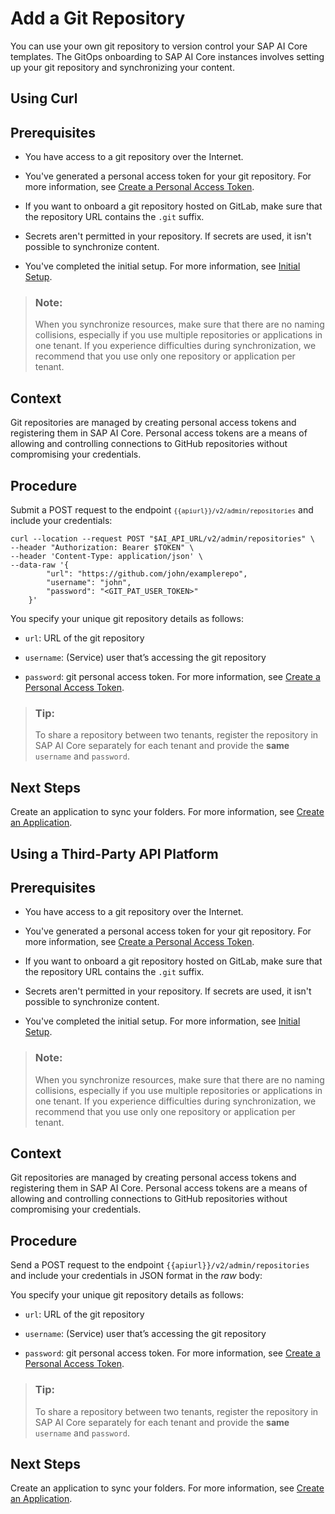 <!-- loiob6681769f191490f8832d3fbb6794e89 -->

# Add a Git Repository

You can use your own git repository to version control your SAP AI Core templates. The GitOps onboarding to SAP AI Core instances involves setting up your git repository and synchronizing your content.

<a name="task_i3h_n13_tcc"/>

<!-- task\_i3h\_n13\_tcc -->

## Using Curl



<a name="task_i3h_n13_tcc__prereq_lq4_g1p_kxkkbk"/>

## Prerequisites

-   You have access to a git repository over the Internet.
-   You've generated a personal access token for your git repository. For more information, see [Create a Personal Access Token](https://docs.github.com/en/authentication/keeping-your-account-and-data-secure/creating-a-personal-access-token).
-   If you want to onboard a git repository hosted on GitLab, make sure that the repository URL contains the `.git` suffix.
-   Secrets aren't permitted in your repository. If secrets are used, it isn't possible to synchronize content.

-   You've completed the initial setup. For more information, see [Initial Setup](initial-setup-38c4599.md).


> ### Note:  
> When you synchronize resources, make sure that there are no naming collisions, especially if you use multiple repositories or applications in one tenant. If you experience difficulties during synchronization, we recommend that you use only one repository or application per tenant.



<a name="task_i3h_n13_tcc__context_s5h_dbp_kkkxbk"/>

## Context

Git repositories are managed by creating personal access tokens and registering them in SAP AI Core. Personal access tokens are a means of allowing and controlling connections to GitHub repositories without compromising your credentials.



<a name="task_i3h_n13_tcc__steps_ryt_dy1_wcc"/>

## Procedure

Submit a POST request to the endpoint <code><code>{{apiurl}}/v2/admin/repositories</code></code> and include your credentials:

```
curl --location --request POST "$AI_API_URL/v2/admin/repositories" \
--header "Authorization: Bearer $TOKEN" \
--header 'Content-Type: application/json' \
--data-raw '{
        "url": "https://github.com/john/examplerepo",
        "username": "john",
        "password": "<GIT_PAT_USER_TOKEN>"
    }'

```

You specify your unique git repository details as follows:

-   `url`: URL of the git repository

-   `username`: \(Service\) user that’s accessing the git repository

-   `password`: git personal access token. For more information, see [Create a Personal Access Token](https://docs.github.com/en/authentication/keeping-your-account-and-data-secure/creating-a-personal-access-token).


> ### Tip:  
> To share a repository between two tenants, register the repository in SAP AI Core separately for each tenant and provide the **same** `username` and `password`.



<a name="task_i3h_n13_tcc__postreq_cdx_fz1_wcc"/>

## Next Steps

Create an application to sync your folders. For more information, see [Create an Application](create-an-application-80dbecf.md).

<a name="task_cxf_n13_tcc"/>

<!-- task\_cxf\_n13\_tcc -->

## Using a Third-Party API Platform



<a name="task_cxf_n13_tcc__prereq_lq4_g1p_kxkb"/>

## Prerequisites

-   You have access to a git repository over the Internet.
-   You've generated a personal access token for your git repository. For more information, see [Create a Personal Access Token](https://docs.github.com/en/authentication/keeping-your-account-and-data-secure/creating-a-personal-access-token).
-   If you want to onboard a git repository hosted on GitLab, make sure that the repository URL contains the `.git` suffix.
-   Secrets aren't permitted in your repository. If secrets are used, it isn't possible to synchronize content.

-   You've completed the initial setup. For more information, see [Initial Setup](initial-setup-38c4599.md).


> ### Note:  
> When you synchronize resources, make sure that there are no naming collisions, especially if you use multiple repositories or applications in one tenant. If you experience difficulties during synchronization, we recommend that you use only one repository or application per tenant.



<a name="task_cxf_n13_tcc__context_s5h_dbp_kkxktbk"/>

## Context

Git repositories are managed by creating personal access tokens and registering them in SAP AI Core. Personal access tokens are a means of allowing and controlling connections to GitHub repositories without compromising your credentials.



<a name="task_cxf_n13_tcc__steps_cyl_cy1_wcc"/>

## Procedure

Send a POST request to the endpoint `{{apiurl}}/v2/admin/repositories` and include your credentials in JSON format in the *raw* body:

You specify your unique git repository details as follows:

-   `url`: URL of the git repository

-   `username`: \(Service\) user that’s accessing the git repository

-   `password`: git personal access token. For more information, see [Create a Personal Access Token](https://docs.github.com/en/authentication/keeping-your-account-and-data-secure/creating-a-personal-access-token).


> ### Tip:  
> To share a repository between two tenants, register the repository in SAP AI Core separately for each tenant and provide the **same** `username` and `password`.



<a name="task_cxf_n13_tcc__postreq_odh_gz1_wcc"/>

## Next Steps

Create an application to sync your folders. For more information, see [Create an Application](create-an-application-80dbecf.md).

